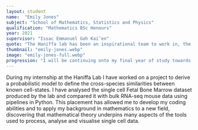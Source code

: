 ```yaml
---
layout: student
name:  "Emily Jones"
subject: "School of Mathematics, Statistics and Physics"
qualification: "Mathematics BSc Honours"
year: 2021
supervisor: "Issac Emmanuel Goh Kai’en"
quote: "The Haniffa lab has been an inspirational team to work in, the research I’ve done has been insightful to how big the cross over between mathematics and biology is."
thumbnail: "emily-jones.webp"
image: "emily-jones-full.webp"
progression: "I will be continuing onto my final year of study towards my Mathematics degree."
---
```

During my internship at the Haniffa Lab I have worked on a project to derive a probabilistic model to define the cross-species similarities between known cell-states. I have analysed the single cell Fetal Bone Marrow dataset produced by the lab and compared it with bulk RNA-seq mouse data using pipelines in Python. This placement has allowed me to develop my coding abilities and to apply my background in mathematics to a new field, discovering that mathematical theory underpins many aspects of the tools used to process, analyse and visualise single cell data. 